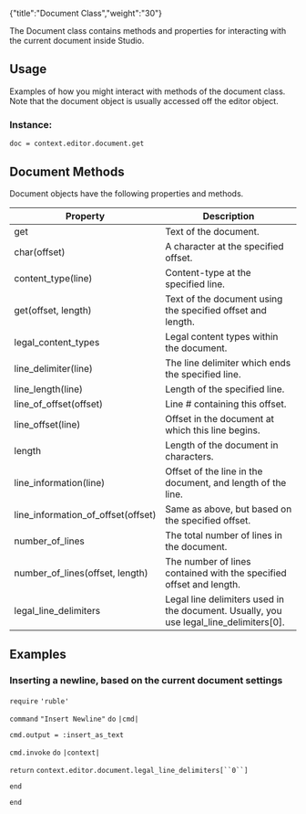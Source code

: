 {"title":"Document Class","weight":"30"}

The Document class contains methods and properties for interacting with the current document inside Studio.

## Usage

Examples of how you might interact with methods of the document class. Note that the document object is usually accessed off the editor object.

### Instance:

`doc = context.editor.document.get`

## Document Methods

Document objects have the following properties and methods.

| Property | Description |
| --- | --- |
| get | Text of the document. |
| char(offset) | A character at the specified offset. |
| content\_type(line) | Content-type at the specified line. |
| get(offset, length) | Text of the document using the specified offset and length. |
| legal\_content\_types | Legal content types within the document. |
| line\_delimiter(line) | The line delimiter which ends the specified line. |
| line\_length(line) | Length of the specified line. |
| line\_of\_offset(offset) | Line # containing this offset. |
| line\_offset(line) | Offset in the document at which this line begins. |
| length | Length of the document in characters. |
| line\_information(line) | Offset of the line in the document, and length of the line. |
| line\_information\_of\_offset(offset) | Same as above, but based on the specified offset. |
| number\_of\_lines | The total number of lines in the document. |
| number\_of\_lines(offset, length) | The number of lines contained with the specified offset and length. |
| legal\_line\_delimiters | Legal line delimiters used in the document. Usually, you use legal\_line\_delimiters\[0\]. |

## Examples

### Inserting a newline, based on the current document settings

`require` `'ruble'`

`command` `"Insert Newline"`  `do` `|cmd|`

`cmd.output = :insert_as_text`

`cmd.invoke` `do` `|context|`

`return` `context.editor.document.legal_line_delimiters[``0``]`

`end`

`end`
